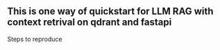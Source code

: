 ## This is one way of quickstart for LLM RAG with context retrival on qdrant and fastapi ##
Steps to reproduce 

